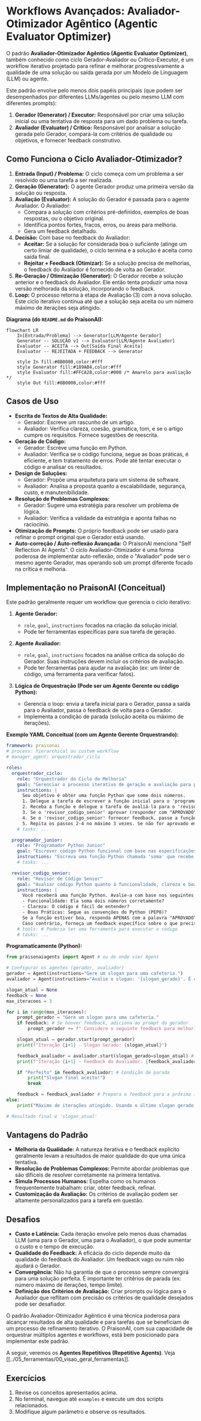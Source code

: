 # Workflows Avançados: Avaliador-Otimizador Agêntico (Agentic Evaluator Optimizer)

O padrão **Avaliador-Otimizador Agêntico (Agentic Evaluator Optimizer)**, também conhecido como ciclo Gerador-Avaliador ou Crítico-Executor, é um workflow iterativo projetado para refinar e melhorar progressivamente a qualidade de uma solução ou saída gerada por um Modelo de Linguagem (LLM) ou agente.

Este padrão envolve pelo menos dois papéis principais (que podem ser desempenhados por diferentes LLMs/agentes ou pelo mesmo LLM com diferentes prompts):

1.  **Gerador (Generator) / Executor:** Responsável por criar uma solução inicial ou uma tentativa de resposta para um dado problema ou tarefa.
2.  **Avaliador (Evaluator) / Crítico:** Responsável por analisar a solução gerada pelo Gerador, compará-la com critérios de qualidade ou objetivos, e fornecer feedback construtivo.

## Como Funciona o Ciclo Avaliador-Otimizador?

1.  **Entrada (Input) / Problema:** O ciclo começa com um problema a ser resolvido ou uma tarefa a ser realizada.
2.  **Geração (Generator):** O agente Gerador produz uma primeira versão da solução ou resposta.
3.  **Avaliação (Evaluator):** A solução do Gerador é passada para o agente Avaliador. O Avaliador:
    *   Compara a solução com critérios pré-definidos, exemplos de boas respostas, ou o objetivo original.
    *   Identifica pontos fortes, fracos, erros, ou áreas para melhoria.
    *   Gera um feedback detalhado.
4.  **Decisão:** Com base no feedback do Avaliador:
    *   **Aceitar:** Se a solução for considerada boa o suficiente (atinge um certo limiar de qualidade), o ciclo termina e a solução é aceita como saída final.
    *   **Rejeitar + Feedback (Otimizar):** Se a solução precisa de melhorias, o feedback do Avaliador é fornecido de volta ao Gerador.
5.  **Re-Geração / Otimização (Generator):** O Gerador recebe a solução anterior e o feedback do Avaliador. Ele então tenta produzir uma nova versão melhorada da solução, incorporando o feedback.
6.  **Loop:** O processo retorna à etapa de Avaliação (3) com a nova solução. Este ciclo iterativo continua até que a solução seja aceita ou um número máximo de iterações seja atingido.

**Diagrama (do `README.md` do PraisonAI):**
```mermaid
flowchart LR
    In[Entrada/Problema] --> Generator[LLM/Agente Gerador]
    Generator -- SOLUÇÃO v1 --> Evaluator[LLM/Agente Avaliador]
    Evaluator -- ACEITA --> Out[Saída Final Aceita]
    Evaluator -- REJEITADA + FEEDBACK --> Generator

    style In fill:#8B0000,color:#fff
    style Generator fill:#189AB4,color:#fff
    style Evaluator fill:#FFCA28,color:#000 /* Amarelo para avaliação */
    style Out fill:#8B0000,color:#fff
```

## Casos de Uso

*   **Escrita de Textos de Alta Qualidade:**
    *   Gerador: Escreve um rascunho de um artigo.
    *   Avaliador: Verifica clareza, coesão, gramática, tom, e se o artigo cumpre os requisitos. Fornece sugestões de reescrita.
*   **Geração de Código:**
    *   Gerador: Escreve uma função em Python.
    *   Avaliador: Verifica se o código funciona, segue as boas práticas, é eficiente, e tem tratamento de erros. Pode até tentar executar o código e analisar os resultados.
*   **Design de Soluções:**
    *   Gerador: Propõe uma arquitetura para um sistema de software.
    *   Avaliador: Analisa a proposta quanto a escalabilidade, segurança, custo, e manutenibilidade.
*   **Resolução de Problemas Complexos:**
    *   Gerador: Sugere uma estratégia para resolver um problema de lógica.
    *   Avaliador: Verifica a validade da estratégia e aponta falhas no raciocínio.
*   **Otimização de Prompts:** O próprio feedback pode ser usado para refinar o prompt original que o Gerador está usando.
*   **Auto-correção / Auto-reflexão Avançada:** O PraisonAI menciona "Self Reflection AI Agents". O ciclo Avaliador-Otimizador é uma forma poderosa de implementar auto-reflexão, onde o "Avaliador" pode ser o mesmo agente Gerador, mas operando sob um prompt diferente focado na crítica e melhoria.

## Implementação no PraisonAI (Conceitual)

Este padrão geralmente requer um workflow que gerencia o ciclo iterativo:

1.  **Agente Gerador:**
    *   `role`, `goal`, `instructions` focados na criação da solução inicial.
    *   Pode ter ferramentas específicas para sua tarefa de geração.

2.  **Agente Avaliador:**
    *   `role`, `goal`, `instructions` focados na análise crítica da solução do Gerador. Suas instruções devem incluir os critérios de avaliação.
    *   Pode ter ferramentas para ajudar na avaliação (ex: um linter de código, uma ferramenta para verificar fatos).

3.  **Lógica de Orquestração (Pode ser um Agente Gerente ou código Python):**
    *   Gerencia o loop: envia a tarefa inicial para o Gerador, passa a saída para o Avaliador, passa o feedback de volta para o Gerador.
    *   Implementa a condição de parada (solução aceita ou máximo de iterações).

**Exemplo YAML Conceitual (com um Agente Gerente Orquestrando):**
```yaml
framework: praisonai
# process: hierarchical ou custom workflow
# manager_agent: orquestrador_ciclo

roles:
  orquestrador_ciclo:
    role: "Orquestrador do Ciclo de Melhoria"
    goal: "Gerenciar o processo iterativo de geração e avaliação para produzir um código Python de alta qualidade."
    instructions: |
      Seu objetivo é obter uma função Python que some dois números.
      1. Delegue a tarefa de escrever a função inicial para o 'programador_junior'.
      2. Receba a função e delegue a tarefa de avaliá-la para o 'revisor_codigo_senior'.
      3. Se o 'revisor_codigo_senior' aprovar (responder com "APROVADO"), a tarefa está concluída.
      4. Se o 'revisor_codigo_senior' fornecer feedback, passe a função original E o feedback para o 'programador_junior' para uma nova tentativa.
      5. Repita os passos 2-4 no máximo 3 vezes. Se não for aprovado em 3 tentativas, encerre com a última versão e o feedback.
    # tasks: ...

  programador_junior:
    role: "Programador Python Junior"
    goal: "Escrever código Python funcional com base nas especificações e feedback."
    instructions: "Escreva uma função Python chamada 'soma' que recebe dois argumentos e retorna sua soma. Se receber feedback, use-o para corrigir e melhorar a função."
    # tasks: ...

  revisor_codigo_senior:
    role: "Revisor de Código Senior"
    goal: "Avaliar código Python quanto à funcionalidade, clareza e boas práticas, fornecendo feedback construtivo."
    instructions: |
      Você receberá uma função Python. Avalie-a com base nos seguintes critérios:
      - Funcionalidade: Ela soma dois números corretamente?
      - Clareza: O código é fácil de entender?
      - Boas Práticas: Segue as convenções do Python (PEP8)?
      Se a função estiver boa, responda APENAS com a palavra "APROVADO".
      Caso contrário, forneça um feedback específico sobre o que precisa ser melhorado.
    # tools: # Poderia ter uma ferramenta para executar o código
    # tasks: ...
```

**Programaticamente (Python):**
```python
from praisonaiagents import Agent # ou de onde vier Agent

# Configurar os agentes (gerador, avaliador)
gerador = Agent(instructions="Gere um slogan para uma cafeteria.")
avaliador = Agent(instructions="Avalie o slogan: '{slogan_gerado}'. É curto, memorável e atraente? Se não, sugira melhorias. Se sim, diga 'Perfeito'.")

slogan_atual = None
feedback = None
max_iteracoes = 3

for i in range(max_iteracoes):
    prompt_gerador = "Gere um slogan para uma cafeteria."
    if feedback: # Se houver feedback, adiciona ao prompt do gerador
        prompt_gerador += f" Considere o seguinte feedback para melhoria: {feedback}"

    slogan_atual = gerador.start(prompt_gerador)
    print(f"Iteração {i+1} - Slogan Gerado: {slogan_atual}")

    feedback_avaliador = avaliador.start(slogan_gerado=slogan_atual) # Passando o slogan para o prompt do avaliador
    print(f"Iteração {i+1} - Feedback do Avaliador: {feedback_avaliador}")

    if "Perfeito" in feedback_avaliador: # Condição de parada
        print("Slogan final aceito!")
        break

    feedback = feedback_avaliador # Prepara o feedback para a próxima iteração
else:
    print("Máximo de iterações atingido. Usando o último slogan gerado.")

# Resultado final é 'slogan_atual'
```

## Vantagens do Padrão

*   **Melhoria da Qualidade:** A natureza iterativa e o feedback explícito geralmente levam a resultados de maior qualidade do que uma única tentativa.
*   **Resolução de Problemas Complexos:** Permite abordar problemas que são difíceis de resolver corretamente na primeira tentativa.
*   **Simula Processos Humanos:** Espelha como os humanos frequentemente trabalham: criar, obter feedback, refinar.
*   **Customização da Avaliação:** Os critérios de avaliação podem ser altamente personalizados para a tarefa em questão.

## Desafios

*   **Custo e Latência:** Cada iteração envolve pelo menos duas chamadas LLM (uma para o Gerador, uma para o Avaliador), o que pode aumentar o custo e o tempo de execução.
*   **Qualidade do Feedback:** A eficácia do ciclo depende muito da qualidade do feedback do Avaliador. Um feedback vago ou ruim não ajudará o Gerador.
*   **Convergência:** Não há garantia de que o processo sempre convergirá para uma solução perfeita. É importante ter critérios de parada (ex: número máximo de iterações, tempo limite).
*   **Definição dos Critérios de Avaliação:** Criar prompts ou lógica para o Avaliador que reflitam com precisão os critérios de qualidade desejados pode ser desafiador.

O padrão Avaliador-Otimizador Agêntico é uma técnica poderosa para alcançar resultados de alta qualidade e para tarefas que se beneficiam de um processo de refinamento iterativo. O PraisonAI, com sua capacidade de orquestrar múltiplos agentes e workflows, está bem posicionado para implementar este padrão.

A seguir, veremos os **Agentes Repetitivos (Repetitive Agents)**.
Veja [[../05_ferramentas/00_visao_geral_ferramentas]].

## Exercícios

1. Revise os conceitos apresentados acima.
2. No terminal, navegue até `examples` e execute um dos scripts relacionados.
3. Modifique algum parâmetro e observe os resultados.
